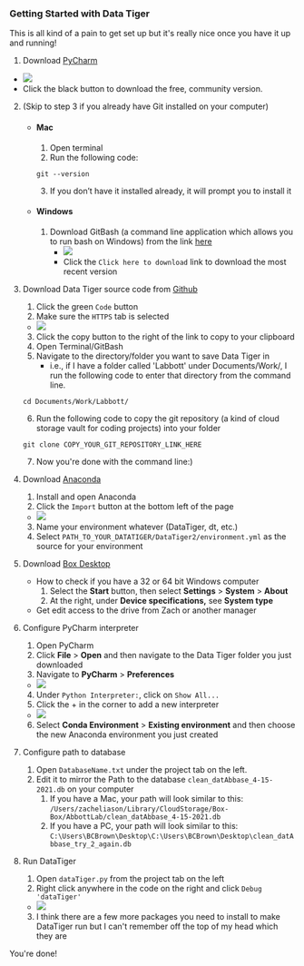 ### Getting Started with Data Tiger
This is all kind of a pain to get set up but it's really nice once you have it up and running!

1. Download [PyCharm](https://www.jetbrains.com/pycharm/download/)
- ![](/images/screenshots/Screen%20Shot%202022-01-26%20at%2011.40.03%20AM.png)
- Click the black button to download the free, community version. 
2. (Skip to step 3 if you already have Git installed on your computer)
	- #### Mac
		1. Open terminal
		2. Run the following code:
		```console
		git --version
		 ```
		3. If you don’t have it installed already, it will prompt you to install it
	- #### Windows
		1. Download GitBash (a command line application which allows you to run bash on Windows) from the link [here](https://git-scm.com/download/win)
			- ![](/images/screenshots/Screen%20Shot%202022-01-26%20at%2011.40.43%20AM.png)
			- Click the `Click here to download` link to download the most recent version
3. Download Data Tiger source code from [Github](https://github.com/Populustremuloides/DataTiger2)
	1. Click the green `Code` button 
	2. Make sure the `HTTPS` tab is selected
	- ![](/images/screenshots/Screen%20Shot%202022-01-26%20at%2011.41.03%20AM.png)
	3. Click the copy button to the right of the link to copy to your clipboard
	4. Open Terminal/GitBash
	5. Navigate to the directory/folder you want to save Data Tiger in 
		- i.e., if I have a folder called 'Labbott' under Documents/Work/, I run the following code to enter that directory from the command line. 
		
	```console
	cd Documents/Work/Labbott/
	```
		
	6. Run the following code to copy the git repository (a kind of cloud storage vault for coding projects) into your folder
	```console
	git clone COPY_YOUR_GIT_REPOSITORY_LINK_HERE
	```
	7. Now you're done with the command line:) 
4. Download [Anaconda](https://www.anaconda.com/products/individual)
	1. Install and open Anaconda
	2. Click the `Import` button at the bottom left of the page
	- ![](/images/screenshots/Screen%20Shot%202022-01-26%20at%201.04.39%20PM.png)
	3. Name your environment whatever (DataTiger, dt, etc.)
	4. Select `PATH_TO_YOUR_DATATIGER/DataTiger2/environment.yml` as the source for your environment

5. Download [Box Desktop](https://www.box.com/resources/downloads) 
	- How to check if you have a 32 or 64 bit Windows computer
		1. Select the **Start** button, then select **Settings** > **System** > **About** 
		2. At the right, under **Device specifications,** see **System type**
	- Get edit access to the drive from Zach or another manager

6. Configure PyCharm interpreter
	1. Open PyCharm
	2. Click **File** > **Open** and then navigate to the Data Tiger folder you just downloaded
	3. Navigate to **PyCharm** > **Preferences**
	- ![](/images/screenshots/Screen%20Shot%202022-01-26%20at%2011.41.51%20AM.png)
	4. Under `Python Interpreter:`, click on `Show All...`
	5. Click the + in the corner to add a new interpreter 
	- ![](/images/screenshots/Screen%20Shot%202022-01-26%20at%2011.42.28%20AM.png)

	6. Select **Conda Environment** > **Existing environment** and then choose the new Anaconda environment you just created
7. Configure path to database
	1. Open `DatabaseName.txt` under the project tab on the left.
	2. Edit it to mirror the Path to the database `clean_datAbbase_4-15-2021.db` on your computer
		1. If you have a Mac, your path will look similar to this: `/Users/zacheliason/Library/CloudStorage/Box-Box/AbbottLab/clean_datAbbase_4-15-2021.db`
		2. If you have a PC, your path will look similar to this: `C:\Users\BCBrown\Desktop\C:\Users\BCBrown\Desktop\clean_datAbbase_try_2_again.db`
8. Run DataTiger
	1. Open `dataTiger.py` from the project tab on the left
	2. Right click anywhere in the code on the right and click `Debug 'dataTiger'`
	- ![](/images/screenshots/Screen%20Shot%202022-01-26%20at%2011.42.55%20AM.png)
	3. I think there are a few more packages you need to install to make DataTiger run but I can't remember off the top of my head which they are

You're done! 